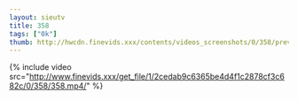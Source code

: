 ```yaml
--- 
layout: sieutv
title: 358
tags: ["0k"]
thumb: http://hwcdn.finevids.xxx/contents/videos_screenshots/0/358/preview.mp4.jpg
---
```

{% include video src="http://www.finevids.xxx/get_file/1/2cedab9c6365be4d4f1c2878cf3c682c/0/358/358.mp4/" %} 
